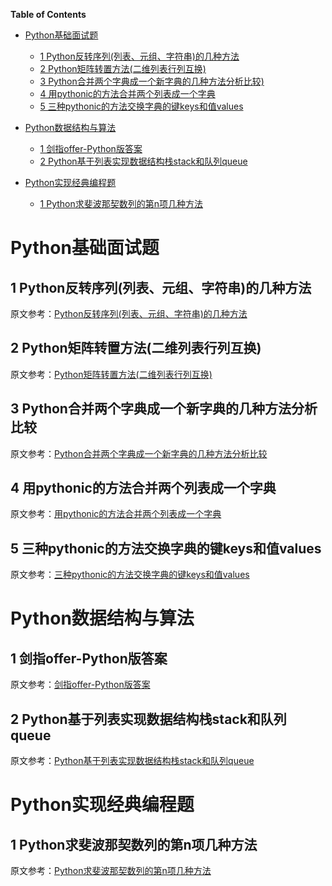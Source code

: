 <!-- markdown-toc start - Don't edit this section. Run M-x markdown-toc-generate-toc again -->
**Table of Contents**

- [Python基础面试题](#python基础面试题)
    - [1 Python反转序列(列表、元组、字符串)的几种方法](#1-python反转序列列表元组字符串的几种方法)
    - [2 Python矩阵转置方法(二维列表行列互换)](#2-python矩阵转置方法二维列表行列互换)
    - [3 Python合并两个字典成一个新字典的几种方法分析比较)](#3-python合并两个字典成一个新字典的几种方法分析比较)
    - [4 用pythonic的方法合并两个列表成一个字典](#4-用pythonic的方法合并两个列表成一个字典)
    - [5 三种pythonic的方法交换字典的键keys和值values](#5-三种pythonic的方法交换字典的键keys和值values)

- [Python数据结构与算法](#python数据结构与算法)
    - [1 剑指offer-Python版答案](#1-剑指offer-python版答案)
    - [2 Python基于列表实现数据结构栈stack和队列queue](#2-python基于列表实现数据结构栈stack和队列queue)

- [Python实现经典编程题](#python实现经典编程题)
    - [1 Python求斐波那契数列的第n项几种方法](#1-python求斐波那契数列的第n项几种方法)

<!-- markdown-toc end -->


# Python基础面试题 #

## 1 Python反转序列(列表、元组、字符串)的几种方法 ##
原文参考：[Python反转序列(列表、元组、字符串)的几种方法](http://www.revotu.com/reverse-sequence-list-tuple-str-in-python.html)
## 2 Python矩阵转置方法(二维列表行列互换) ##
原文参考：[Python矩阵转置方法(二维列表行列互换)](http://www.revotu.com/matrix-transpose-in-python.html)
## 3 Python合并两个字典成一个新字典的几种方法分析比较 ##
原文参考：[Python合并两个字典成一个新字典的几种方法分析比较](http://www.revotu.com/python-merge-two-dicts-into-one-dict.html)
## 4 用pythonic的方法合并两个列表成一个字典 ##
原文参考：[用pythonic的方法合并两个列表成一个字典](http://www.revotu.com/pythonic-method-merge-two-list-to-one-dict.html)
## 5 三种pythonic的方法交换字典的键keys和值values ##
原文参考：[三种pythonic的方法交换字典的键keys和值values](http://www.revotu.com/three-pythonic-ways-to-swap-dict-keys-and-values.html)

# Python数据结构与算法 #
## 1 剑指offer-Python版答案 ##
原文参考：[剑指offer-Python版答案](http://www.revotu.com/coding-interviews-python-solutions.html)
## 2 Python基于列表实现数据结构栈stack和队列queue ##
原文参考：[Python基于列表实现数据结构栈stack和队列queue](http://www.revotu.com/python-implement-data-stucture-stack-and-queue-base-on-list.html)
# Python实现经典编程题 #
## 1 Python求斐波那契数列的第n项几种方法 ##
原文参考：[Python求斐波那契数列的第n项几种方法](http://www.revotu.com/python-get-fibonacci-n-number.html)
